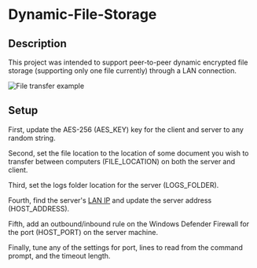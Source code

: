 # Dynamic-File-Storage
## Description
This project was intended to support peer-to-peer dynamic encrypted file storage (supporting only one file currently) through a LAN connection.

![File transfer example](https://maxcruickshanks.site/images/dynamic-file-storage.png)

## Setup

First, update the AES-256 (AES_KEY) key for the client and server to any random string.

Second, set the file location to the location of some document you wish to transfer between computers (FILE_LOCATION) on both the server and client.

Third, set the logs folder location for the server (LOGS_FOLDER).

Fourth, find the server's [LAN IP](https://www.whatismybrowser.com/detect/what-is-my-local-ip-address) and update the server address (HOST_ADDRESS).

Fifth, add an outbound/inbound rule on the Windows Defender Firewall for the port (HOST_PORT) on the server machine.

Finally, tune any of the settings for port, lines to read from the command prompt, and the timeout length.
